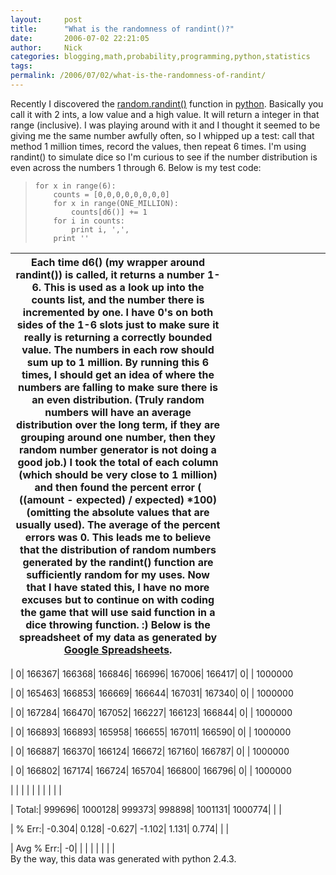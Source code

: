 ```yaml
---
layout:     post
title:      "What is the randomness of randint()?"
date:       2006-07-02 22:21:05
author:     Nick
categories: blogging,math,probability,programming,python,statistics
tags:  
permalink: /2006/07/02/what-is-the-randomness-of-randint/
---
```

Recently I discovered the [random.randint()](http://www.python.org/doc/current/lib/module-random.html) function in [python](http://python.org). Basically you call it with 2 ints, a low value and a high value. It will return a integer in that range (inclusive). I was playing around with it and I thought it seemed to be giving me the same number awfully often, so I whipped up a test: call that method 1 million times, record the values, then repeat 6 times. I'm using randint() to simulate dice so I'm curious to see if the number distribution is even across the numbers 1 through 6. Below is my test code: 

> 
>     for x in range(6):
>         counts = [0,0,0,0,0,0,0,0]
>         for x in range(ONE_MILLION):
>             counts[d6()] += 1
>         for i in counts:
>             print i, ',',
>         print ''
>     

Each time d6() (my wrapper around randint()) is called, it returns a number 1-6. This is used as a look up into the counts list, and the number there is incremented by one. I have 0's on both sides of the 1-6 slots just to make sure it really is returning a correctly bounded value. The numbers in each row should sum up to 1 million. By running this 6 times, I should get an idea of where the numbers are falling to make sure there is an even distribution. (Truly random numbers will have an average distribution over the long term, if they are grouping around one number, then they random number generator is not doing a good job.) I took the total of each column (which should be very close to 1 million) and then found the percent error ( ((amount - expected) / expected) *100) (omitting the absolute values that are usually used). The average of the percent errors was 0. This leads me to believe that the distribution of random numbers generated by the randint() function are sufficiently random for my uses. Now that I have stated this, I have no more excuses but to continue on with coding the game that will use said function in a dice throwing function. :) Below is the spreadsheet of my data as generated by [Google Spreadsheets](http://spreadsheets.google.com). | | | | | | | | | | |   
---|---|---|---|---|---|---|---|---|---|---  
  
| 0| 166367| 166368| 166846| 166996| 167006| 166417| 0| | 1000000  
  
| 0| 165463| 166853| 166669| 166644| 167031| 167340| 0| | 1000000  
  
| 0| 167284| 166470| 167052| 166227| 166123| 166844| 0| | 1000000  
  
| 0| 166893| 166893| 165958| 166655| 167011| 166590| 0| | 1000000  
  
| 0| 166887| 166370| 166124| 166672| 167160| 166787| 0| | 1000000  
  
| 0| 166802| 167174| 166724| 165704| 166800| 166796| 0| | 1000000  
  
| | | | | | | | | |   
  
| Total:| 999696| 1000128| 999373| 998898| 1001131| 1000774| | |   
  
| % Err:| -0.304| 0.128| -0.627| -1.102| 1.131| 0.774| | |   
  
| Avg % Err:| -0| | | | | | | |   
By the way, this data was generated with python 2.4.3.
